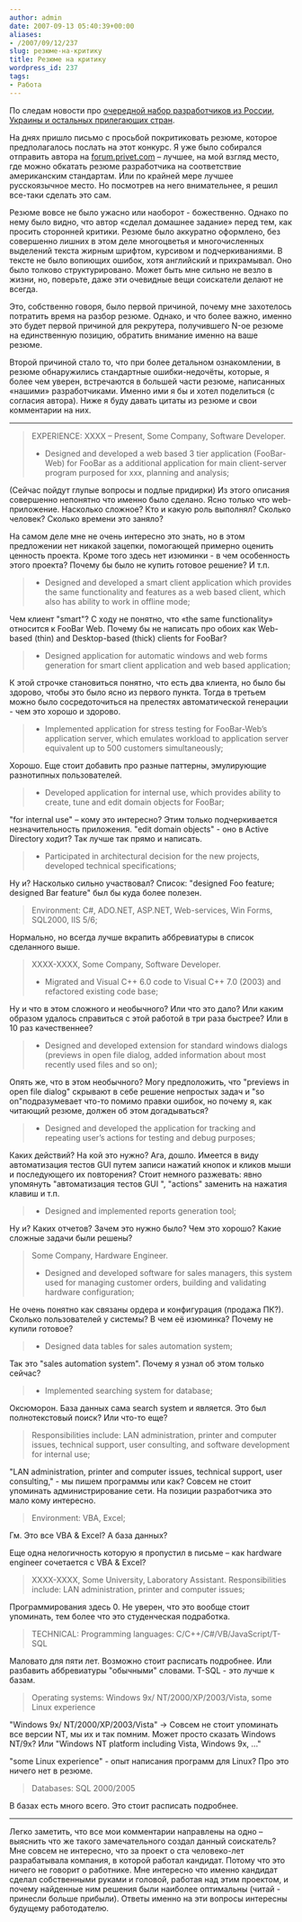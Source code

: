 ```yaml
---
author: admin
date: 2007-09-13 05:40:39+00:00
aliases:
- /2007/09/12/237
slug: резюме-на-критику
title: Резюме на критику
wordpress_id: 237
tags:
- Работа
---
```


По следам новости про [очередной набор разработчиков из России, Украины и остальных прилегающих стран](http://blog.not-a-kernel-guy.com/2007/08/29/232). 

На днях пришло письмо с просьбой покритиковать резюме, которое предполагалось послать на этот конкурс. Я уже было собирался отправить автора на [forum.privet.com](http://forum.privet.com/viewforum.php?f=2&sid=3864d972af0cb517aa8fc530c6e09582) – лучшее, на мой взгляд место, где можно обкатать резюме разработчика на соответствие американским стандартам. Или по крайней мере лучшее русскоязычное место. Но посмотрев на него внимательнее, я решил все-таки сделать это сам.

Резюме вовсе не было ужасно или наоборот - божественно. Однако по нему было видно, что автор «сделал домашнее задание» перед тем, как просить сторонней критики. Резюме было аккуратно оформлено, без совершенно лишних в этом деле многоцветья и многочисленных выделений текста жирным шрифтом, курсивом и подчеркиваниями. В тексте не было вопиющих ошибок, хотя английский и прихрамывал. Оно было толково структурировано. Может быть мне сильно не везло в жизни, но, поверьте, даже эти очевидные вещи соискатели делают не всегда. 

Это, собственно говоря, было первой причиной, почему мне захотелось потратить время на разбор резюме. Однако, и что более важно, именно это будет первой причиной для рекрутера, получившего N-ое резюме на единственную позицию, обратить внимание именно на ваше резюме.

Второй причиной стало то, что при более детальном ознакомлении, в резюме обнаружились стандартные ошибки-недочёты, которые, я более чем уверен, встречаются в большей части резюме, написанных «нашими» разработчиками. Именно ими я бы и хотел поделиться (с согласия автора). Ниже я буду давать цитаты из резюме и свои комментарии на них.

* * *

> EXPERIENCE:
> XXXX – Present, Some Company, Software Developer.
> - Designed and developed a web based 3 tier application (FooBar-Web) for FooBar as a additional application for main client-server program purposed for xxx, planning and analysis;

(Сейчас пойдут глупые вопросы и подлые придирки) Из этого описания совершенно непонятно что именно было сделано. Ясно только что web-приложение. Насколько сложное? Кто и какую роль выполнял? Сколько человек? Сколько времени это заняло? 

На самом деле мне не очень интересно это знать, но в этом предложении нет никакой зацепки, помогающей примерно оценить ценность проекта. Кроме того здесь нет изюминки - в чем особенность этого проекта? Почему бы было не купить готовое решение? И т.п.

> - Designed and developed a smart client application which provides the same functionality and features as a web based client, which also has ability to work in offline mode;

Чем клиент "smart"? С ходу не понятно, что «the same functionality» относится к FooBar Web. Почему бы не написать про обоих как Web-based (thin) and Desktop-based (thick) clients for FooBar? 

> - Designed application for automatic windows and web forms generation for smart client application and web based application;

К этой строчке становиться понятно, что есть два клиента, но было бы здорово, чтобы это было ясно из первого пункта. Тогда в третьем можно было сосредоточиться на прелестях автоматической генерации - чем это хорошо и здорово.

> - Implemented application for stress testing for FooBar-Web’s application server, which emulates workload to application server equivalent up to 500 customers simultaneously;

Хорошо. Еще стоит добавить про разные паттерны, эмулирующие разнотипных пользователей.

> - Developed application for internal use, which provides ability to create, tune and edit domain objects for FooBar;

"for internal use" – кому это интересно? Этим только подчеркивается незначительность приложения. 
"edit domain objects" - оно в Active Directory ходит? Так лучше так прямо и написать.

> - Participated in architectural decision for the new projects, developed technical specifications;

Ну и? Насколько сильно участвовал? Список: "designed Foo feature; designed Bar feature" был бы куда более полезен.

> Environment: C#, ADO.NET, ASP.NET, Web-services, Win Forms, SQL2000, IIS 5/6;

Нормально, но всегда лучше вкрапить аббревиатуры в список сделанного выше.

> XXXX-XXXX, Some Company, Software Developer.
> - Migrated and Visual C++ 6.0 code to Visual C++ 7.0 (2003) and refactored existing code base;

Ну и что в этом сложного и необычного? Или что это дало? Или каким образом удалось справиться с этой работой в три раза быстрее? Или в 10 раз качественнее?

> - Designed and developed extension for standard windows dialogs (previews in open file dialog, added information about most recently used files and so on);

Опять же, что в этом необычного? Могу предположить, что "previews in open file dialog" скрывают в себе решение непростых задач и "so on"подразумевает что-то помимо правки ошибок, но почему я, как читающий резюме, должен об этом догадываться?

> - Designed and developed the application for tracking and repeating user’s actions for testing and debug purposes;

Каких действий? На кой это нужно? Ага, дошло. Имеется в виду автоматизация тестов GUI путем записи нажатий кнопок и кликов мыши и последующего их повторения? Стоит немного разжевать: явно упомянуть "автоматизация тестов GUI ", "actions" заменить на нажатия клавиш и т.п.

> - Designed and implemented reports generation tool;

Ну и? Каких отчетов? Зачем это нужно было? Чем это хорошо? Какие сложные задачи были решены?

> Some Company, Hardware Engineer.
> - Designed and developed software for sales managers, this system used for managing customer orders, building and validating hardware configuration;

Не очень понятно как связаны ордера и конфигурация (продажа ПК?). Сколько пользователей у системы? В чем её изюминка? Почему не купили готовое?

> - Designed data tables for sales automation system;

Так это "sales automation system". Почему я узнал об этом только сейчас?

> - Implemented searching system for database;

Оксюморон. База данных сама search system и является. Это был полнотекстовый поиск? Или что-то еще?

> Responsibilities include: LAN administration, printer and computer issues, technical support, user consulting, and software development for internal use;

"LAN administration, printer and computer issues, technical support, user consulting," - мы пишем программы или как? Совсем не стоит упоминать администрирование сети. На позиции разработчика это мало кому интересно.

> Environment: VBA, Excel;

Гм. Это все VBA & Excel? А база данных?

Еще одна нелогичность которую я пропустил в письме – как hardware engineer сочетается с VBA & Excel?

> XXXX-XXXX, Some University, Laboratory Assistant.
> Responsibilities include: LAN administration, printer and computer issues;

Программирования здесь 0. Не уверен, что это вообще стоит упоминать, тем более что это студенческая подработка.

> TECHNICAL:
> Programming languages: C/C++/C#/VB/JavaScript/T-SQL

Маловато для пяти лет. Возможно стоит расписать подробнее. Или разбавить аббревиатуры "обычными" словами. T-SQL - это лучше к базам.

> Operating systems: Windows 9x/ NT/2000/XP/2003/Vista, some Linux experience

"Windows 9x/ NT/2000/XP/2003/Vista" -> Совсем не стоит упоминать все версии NT, мы их и так помним. Может просто сказать Windows NT/9x? Или "Windows NT platform including Vista, Windows 9x, ..."

"some Linux experience" - опыт написания программ для Linux? Про это ничего нет в резюме.

>Databases: SQL 2000/2005

В базах есть много всего. Это стоит расписать подробнее.

* * *

Легко заметить, что все мои комментарии направлены на одно – выяснить что же такого замечательного создал данный соискатель? Мне совсем не интересно, что за проект о ста человеко-лет разрабатывала компания, в которой работал кандидат. Потому что это ничего не говорит о работнике. Мне интересно что именно кандидат сделал собственными руками и головой, работая над этим проектом, и почему найденные ним решения были наиболее оптимальны (читай - принесли больше прибыли). Ответы именно на эти вопросы интересны будущему работодателю.
